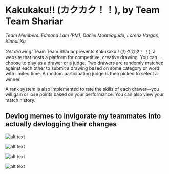 # Kakukaku!! (カクカク！！), by Team Team Shariar
*Team Members: Edmond Lam (PM), Daniel Monteagudo, Lorenz Vargas, Xinhui Xu*

*Get drawing!* Team Team Shariar presents Kakukaku!! (カクカク！！), a website that hosts a platform for competitive, creative drawing. You can choose to play as a drawer or a judge. Two drawers are randomly matched against each other to submit a drawing based on some category or word with limited time. A random participating judge is then picked to select a winner. 

A rank system is also implemented to rate the skills of each drawer—you will gain or lose points based on your performance. You can also view your match history.

## Devlog memes to invigorate my teammates into actually devlogging their changes

![alt text](http://i.imgur.com/C6OL19d.png "Meme 1")


![alt text](http://i.imgur.com/LQ1tZEV.jpg "Meme 2")


![alt text](http://i.imgur.com/WsBAZ11.png "Meme 3")


![alt text](http://i.imgur.com/8QQowfu.png "Meme 4")
